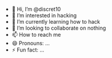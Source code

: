 - 👋 Hi, I’m @discret10
- 👀 I’m interested in hacking
- 🌱 I’m currently learning how to hack
- 💞️ I’m looking to collaborate on nothing
- 📫 How to reach me 
- 😄 Pronouns: ...
- ⚡ Fun fact: ...

<!---
discret10/discret10 is a ✨ special ✨ repository because its `README.md` (this file) appears on your GitHub profile.
You can click the Preview link to take a look at your changes.
--->
